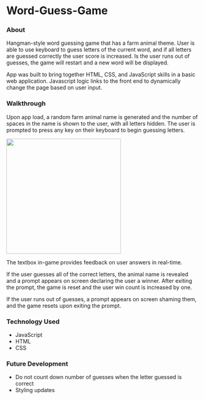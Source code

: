 # Word-Guess-Game

### About
  
Hangman-style word guessing game that has a farm animal theme. User is able to use keyboard to guess letters of the current word, and if all letters are guessed correctly the user score is increased. Is the user runs out of guesses, the game will restart and a new word will be displayed. 

App was built to bring together HTML, CSS, and JavaScript skills in a basic web application. Javascript logic links to the front end to dynamically change the page based on user input. 

### Walkthrough

Upon app load, a random farm animal name is generated and the number of spaces in the name is shown to the user, with all letters hidden. The user is prompted to press any key on their keyboard to begin guessing letters.

<img src="/assets/readme_1.PNG" width="300" height="300"/>

The textbox in-game provides feedback on user answers in real-time.

If the user guesses all of the correct letters, the animal name is revealed and a prompt appears on screen declaring the user a winner. After exiting the prompt, the game is reset and the user win count is increased by one. 

If the user runs out of guesses, a prompt appears on screen shaming them, and the game resets upon exiting the prompt. 

### Technology Used

* JavaScript
* HTML
* CSS

### Future Development

* Do not count down number of guesses when the letter guessed is correct
* Styling updates
